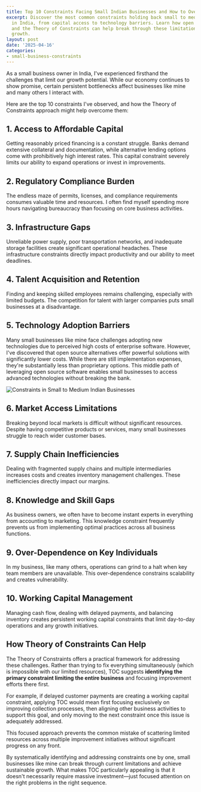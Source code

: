 ```yaml
---
title: Top 10 Constraints Facing Small Indian Businesses and How to Overcome Them
excerpt: Discover the most common constraints holding back small to medium businesses
  in India, from capital access to technology barriers. Learn how open source solutions
  and the Theory of Constraints can help break through these limitations for sustainable
  growth.
layout: post
date: '2025-04-16'
categories:
- small-business-constraints
---
```


As a small business owner in India, I've experienced firsthand the challenges that limit our growth potential. While our economy continues to show promise, certain persistent bottlenecks affect businesses like mine and many others I interact with. 

Here are the top 10 constraints I've observed, and how the Theory of Constraints approach might help overcome them:

## 1. Access to Affordable Capital
Getting reasonably priced financing is a constant struggle. Banks demand extensive collateral and documentation, while alternative lending options come with prohibitively high interest rates. This capital constraint severely limits our ability to expand operations or invest in improvements.

## 2. Regulatory Compliance Burden
The endless maze of permits, licenses, and compliance requirements consumes valuable time and resources. I often find myself spending more hours navigating bureaucracy than focusing on core business activities.

## 3. Infrastructure Gaps
Unreliable power supply, poor transportation networks, and inadequate storage facilities create significant operational headaches. These infrastructure constraints directly impact productivity and our ability to meet deadlines.

## 4. Talent Acquisition and Retention
Finding and keeping skilled employees remains challenging, especially with limited budgets. The competition for talent with larger companies puts small businesses at a disadvantage.

## 5. Technology Adoption Barriers
Many small businesses like mine face challenges adopting new technologies due to perceived high costs of enterprise software. However, I've discovered that open source alternatives offer powerful solutions with significantly lower costs. While there are still implementation expenses, they're substantially less than proprietary options. This middle path of leveraging open source software enables small businesses to access advanced technologies without breaking the bank.

![Constraints in Small to Medium Indian Businesses](https://images.unsplash.com/photo-1463362603537-22059ee1ac77)
## 6. Market Access Limitations
Breaking beyond local markets is difficult without significant resources. Despite having competitive products or services, many small businesses struggle to reach wider customer bases.

## 7. Supply Chain Inefficiencies
Dealing with fragmented supply chains and multiple intermediaries increases costs and creates inventory management challenges. These inefficiencies directly impact our margins.

## 8. Knowledge and Skill Gaps
As business owners, we often have to become instant experts in everything from accounting to marketing. This knowledge constraint frequently prevents us from implementing optimal practices across all business functions.

## 9. Over-Dependence on Key Individuals
In my business, like many others, operations can grind to a halt when key team members are unavailable. This over-dependence constrains scalability and creates vulnerability.

## 10. Working Capital Management
Managing cash flow, dealing with delayed payments, and balancing inventory creates persistent working capital constraints that limit day-to-day operations and any growth initiatives.

## How Theory of Constraints Can Help
The Theory of Constraints offers a practical framework for addressing these challenges. Rather than trying to fix everything simultaneously (which is impossible with our limited resources), TOC suggests **identifying the primary constraint limiting the entire business** and focusing improvement efforts there first.

For example, if delayed customer payments are creating a working capital constraint, applying TOC would mean first focusing exclusively on improving collection processes, then aligning other business activities to support this goal, and only moving to the next constraint once this issue is adequately addressed.

This focused approach prevents the common mistake of scattering limited resources across multiple improvement initiatives without significant progress on any front.

By systematically identifying and addressing constraints one by one, small businesses like mine can break through current limitations and achieve sustainable growth. What makes TOC particularly appealing is that it doesn't necessarily require massive investment—just focused attention on the right problems in the right sequence.
